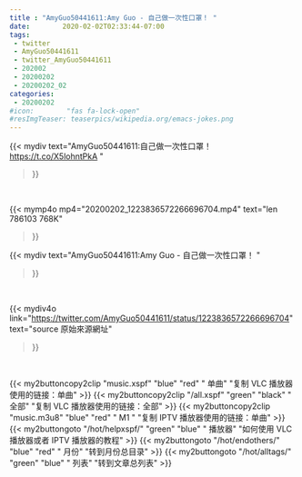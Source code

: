 ```yaml
---
title : "AmyGuo50441611:Amy Guo - 自己做一次性口罩！ "
date:        2020-02-02T02:33:44-07:00
tags:
 - twitter
 - AmyGuo50441611
 - twitter_AmyGuo50441611
 - 202002
 - 20200202
 - 20200202_02
categories:
 - 20200202
#icon:        "fas fa-lock-open"
#resImgTeaser: teaserpics/wikipedia.org/emacs-jokes.png
---
```


{{< mydiv text="AmyGuo50441611:自己做一次性口罩！ https://t.co/X5lohntPkA "
>}}
<br>


{{< mymp4o mp4="20200202_1223836572266696704.mp4"
text="len 786103    768K"
>}}


{{< mydiv text="AmyGuo50441611:Amy Guo - 自己做一次性口罩！ "
>}}
<br>

{{< mydiv4o link="https://twitter.com/AmyGuo50441611/status/1223836572266696704"
text="source 原始來源網址"
>}}


<br>



{{< my2buttoncopy2clip "music.xspf"        "blue"   "red"    " 单曲"  "复制 VLC 播放器使用的链接：单曲" >}} {{< my2buttoncopy2clip "/all.xspf"         "green"  "black"  " 全部"  "复制 VLC 播放器使用的链接：全部" >}} {{< my2buttoncopy2clip "music.m3u8"        "blue"   "red"    " M1 "    "复制 IPTV 播放器使用的链接：单曲" >}} {{< my2buttongoto      "/hot/helpxspf/"    "green"  "blue"   " 播放器" "如何使用 VLC 播放器或者 IPTV 播放器的教程" >}} {{< my2buttongoto      "/hot/endothers/"   "blue"   "red"    " 月份"   "转到月份总目录" >}} {{< my2buttongoto      "/hot/alltags/"     "green"  "blue"   " 列表"   "转到文章总列表" >}} 

